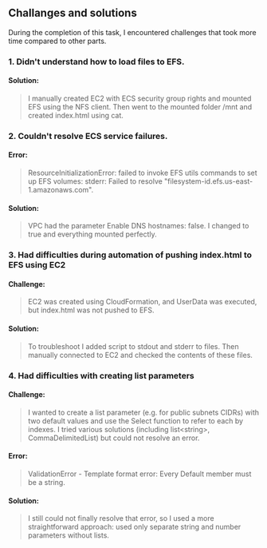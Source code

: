 ## Challanges and solutions

During the completion of this task, I encountered challenges that took more time compared to other parts.

### 1. Didn't understand how to load files to EFS.
#### Solution:
> I manually created EC2 with ECS security group rights and mounted EFS using the NFS client. Then went to the mounted folder /mnt and created index.html using cat.

### 2. Couldn't resolve ECS service failures.
#### Error:
> ResourceInitializationError: failed to invoke EFS utils commands to set up EFS volumes: stderr: Failed to resolve "filesystem-id.efs.us-east-1.amazonaws.com".

#### Solution:
> VPC had the parameter Enable DNS hostnames: false. I changed to true and everything mounted perfectly.

### 3. Had difficulties during automation of pushing index.html to EFS using EC2
#### Challenge:
> EC2 was created using CloudFormation, and UserData was executed, but index.html was not pushed to EFS.

#### Solution:
> To troubleshoot I added script to stdout and stderr to files. Then manually connected to EC2 and checked the contents of these files.

### 4. Had difficulties with creating list parameters
#### Challenge:
> I wanted to create a list parameter (e.g. for public subnets CIDRs) with two default values and use the Select function to refer to each by indexes. I tried various solutions (including list\<string\>, CommaDelimitedList) but could not resolve an error.

#### Error:
> ValidationError - Template format error: Every Default member must be a string.

#### Solution:
> I still could not finally resolve that error, so I used a more straightforward approach: used only separate string and number parameters without lists. 